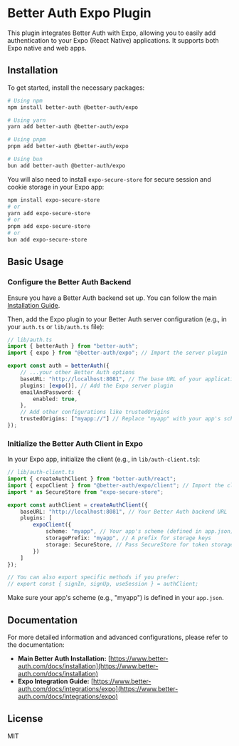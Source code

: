# Better Auth Expo Plugin

This plugin integrates Better Auth with Expo, allowing you to easily add authentication to your Expo (React Native) applications. It supports both Expo native and web apps.

## Installation

To get started, install the necessary packages:

```bash
# Using npm
npm install better-auth @better-auth/expo

# Using yarn
yarn add better-auth @better-auth/expo

# Using pnpm
pnpm add better-auth @better-auth/expo

# Using bun
bun add better-auth @better-auth/expo
```

You will also need to install `expo-secure-store` for secure session and cookie storage in your Expo app:

```bash
npm install expo-secure-store
# or
yarn add expo-secure-store
# or
pnpm add expo-secure-store
# or
bun add expo-secure-store
```

## Basic Usage

### Configure the Better Auth Backend

Ensure you have a Better Auth backend set up. You can follow the main [Installation Guide](https://www.better-auth.com/docs/installation).

Then, add the Expo plugin to your Better Auth server configuration (e.g., in your `auth.ts` or `lib/auth.ts` file):

```typescript
// lib/auth.ts
import { betterAuth } from "better-auth";
import { expo } from "@better-auth/expo"; // Import the server plugin

export const auth = betterAuth({
    // ...your other Better Auth options
    baseURL: "http://localhost:8081", // The base URL of your application server where the routes are mounted.
    plugins: [expo()], // Add the Expo server plugin
    emailAndPassword: { 
        enabled: true,
    },
    // Add other configurations like trustedOrigins
    trustedOrigins: ["myapp://"] // Replace "myapp" with your app's scheme
});
```

### Initialize the Better Auth Client in Expo

In your Expo app, initialize the client (e.g., in `lib/auth-client.ts`):

```typescript
// lib/auth-client.ts
import { createAuthClient } from "better-auth/react";
import { expoClient } from "@better-auth/expo/client"; // Import the client plugin
import * as SecureStore from "expo-secure-store";

export const authClient = createAuthClient({
    baseURL: "http://localhost:8081", // Your Better Auth backend URL
    plugins: [
        expoClient({
            scheme: "myapp", // Your app's scheme (defined in app.json)
            storagePrefix: "myapp", // A prefix for storage keys
            storage: SecureStore, // Pass SecureStore for token storage
        })
    ]
});

// You can also export specific methods if you prefer:
// export const { signIn, signUp, useSession } = authClient;
```
Make sure your app's scheme (e.g., "myapp") is defined in your `app.json`.

## Documentation

For more detailed information and advanced configurations, please refer to the documentation:

- **Main Better Auth Installation:** [https://www.better-auth.com/docs/installation](https://www.better-auth.com/docs/installation)
- **Expo Integration Guide:** [https://www.better-auth.com/docs/integrations/expo](https://www.better-auth.com/docs/integrations/expo)

## License

MIT
